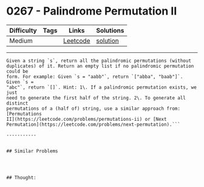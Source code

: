 # 0267 - Palindrome Permutation II

Difficulty  | Tags | Links | Solutions
----------- | ---- | ----- | -----
Medium |  | [Leetcode](https://leetcode.com/problems/palindrome-permutation-ii) | [solution](https://leetcode.com/problems/palindrome-permutation-ii/solution/)


-----------

```
Given a string `s`, return all the palindromic permutations (without
duplicates) of it. Return an empty list if no palindromic permutation could be
form. For example: Given `s = "aabb"`, return `["abba", "baab"]`. Given `s =
"abc"`, return `[]`. Hint: 1\. If a palindromic permutation exists, we just
need to generate the first half of the string. 2\. To generate all distinct
permutations of a (half of) string, use a similar approach from: [Permutations
II](https://leetcode.com/problems/permutations-ii) or [Next
Permutation](https://leetcode.com/problems/next-permutation).```

-----------


## Similar Problems




## Thought:
